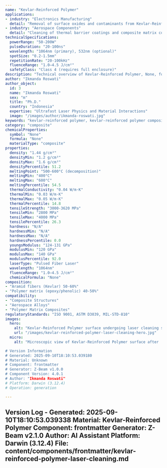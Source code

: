 ```yaml
---
name: "Kevlar-Reinforced Polymer"
applications:
- industry: "Electronics Manufacturing"
  detail: "Removal of surface oxides and contaminants from Kevlar-Reinforced Polymer substrates"
- industry: "Aerospace Components"
  detail: "Cleaning of thermal barrier coatings and composite matrix composites"
technicalSpecifications:
  powerRange: "50-200W"
  pulseDuration: "20-100ns"
  wavelength: "1064nm (primary), 532nm (optional)"
  spotSize: "0.2-1.5mm"
  repetitionRate: "20-100kHz"
  fluenceRange: "1.0–4.5 J/cm²"
  safetyClass: "Class 4 (requires full enclosure)"
description: "Technical overview of Kevlar-Reinforced Polymer, None, for laser cleaning applications, including optimal 1064nm wavelength interaction, and industrial applications in surface preparation."
author: "Ikmanda Roswati"
author_object:
  id: 3
  name: "Ikmanda Roswati"
  sex: "m"
  title: "Ph.D."
  country: "Indonesia"
  expertise: "Ultrafast Laser Physics and Material Interactions"
  image: "/images/author/ikmanda-roswati.jpg"
keywords: "kevlar-reinforced polymer, kevlar-reinforced polymer composite, laser ablation, laser cleaning, non-contact cleaning, pulsed fiber laser, surface contamination removal, industrial laser parameters, thermal processing, surface restoration"
category: "composite"
chemicalProperties:
  symbol: "None"
  formula: "None"
  materialType: "composite"
properties:
  density: "1.44 g/cm³"
  densityMin: "1.2 g/cm³"
  densityMax: "1.6 g/cm³"
  densityPercentile: 51.2
  meltingPoint: "500-600°C (decomposition)"
  meltingMin: "400°C"
  meltingMax: "600°C"
  meltingPercentile: 54.5
  thermalConductivity: "0.04 W/m·K"
  thermalMin: "0.03 W/m·K"
  thermalMax: "0.05 W/m·K"
  thermalPercentile: 14.8
  tensileStrength: "3000-3620 MPa"
  tensileMin: "2800 MPa"
  tensileMax: "4000 MPa"
  tensilePercentile: 26.3
  hardness: "N/A"
  hardnessMin: "N/A"
  hardnessMax: "N/A"
  hardnessPercentile: 0.0
  youngsModulus: "124-131 GPa"
  modulusMin: "120 GPa"
  modulusMax: "140 GPa"
  modulusPercentile: 92.0
  laserType: "Pulsed Fiber Laser"
  wavelength: "1064nm"
  fluenceRange: "1.0–4.5 J/cm²"
  chemicalFormula: "None"
composition:
- "Aramid fibers (Kevlar) 50-60%"
- "Polymer matrix (epoxy/phenolic) 40-50%"
compatibility:
- "Composite Structures"
- "Aerospace Alloys"
- "Polymer Matrix Composites"
regulatoryStandards: "ISO 9001, ASTM D3039, MIL-STD-810"
images:
  hero:
    alt: "Kevlar-Reinforced Polymer surface undergoing laser cleaning showing precise contamination removal"
    url: "/images/kevlar-reinforced-polymer-laser-cleaning-hero.jpg"
  micro:
    alt: "Microscopic view of Kevlar-Reinforced Polymer surface after

# Version Information
# Generated: 2025-09-10T18:10:53.039180
# Material: Unknown
# Component: frontmatter
# Generator: Z-Beam v1.0.0
# Component Version: 4.0.1
# Author: "Ikmanda Roswati"
# Platform: Darwin (3.12.4)
# Operation: generation

---
```

Version Log - Generated: 2025-09-10T18:10:53.039338
Material: Kevlar-Reinforced Polymer
Component: frontmatter
Generator: Z-Beam v2.1.0
Author: AI Assistant
Platform: Darwin (3.12.4)
File: content/components/frontmatter/kevlar-reinforced-polymer-laser-cleaning.md
---